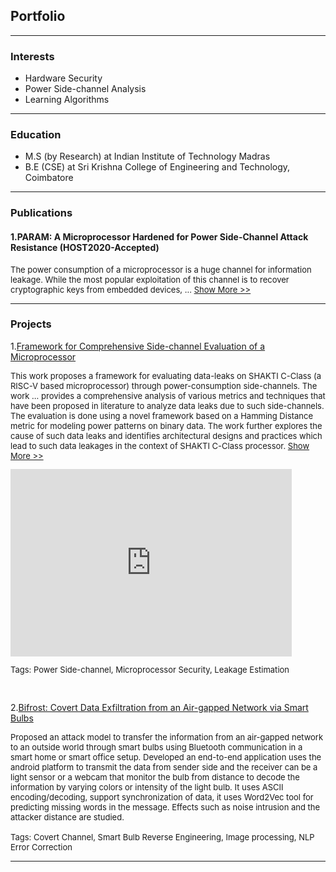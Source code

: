 ## Portfolio

---

### Interests
- Hardware Security
- Power Side-channel Analysis
- Learning Algorithms

--- 

### Education
- M.S (by Research) at Indian Institute of Technology Madras
- B.E (CSE) at Sri Krishna College of Engineering and Technology, Coimbatore

--- 

### Publications
<html>
<head>
<meta name="viewport" content="width=device-width, initial-scale=1">
<style>
#more {display: none;}
</style>
</head>
<body>
<h4>1.PARAM: A Microprocessor Hardened for Power Side-Channel Attack Resistance (HOST2020-Accepted)</h4>
<p style="font-size:13px">The power consumption of a microprocessor is a huge channel for information leakage. While the most popular exploitation of this channel is to recover cryptographic keys from embedded devices, <span id="dots">...</span>
  <span id="more"> other applications such as mobile app fingerprinting, reverse engineering of firmware, and password recovery are fast growing threats. Countermeasures proposed so far are tuned to specific applications, such as crypto-implementations. They are not scalable to the large number and variety of applications that typically run on a general purpose microprocessor. We investigate the design of a microprocessor, called PARAM with increased resistance to power based side-channel attacks. To design PARAM, we start with identifying the most leaking modules in an open-source RISC V processor. We evaluate the leakage in these modules and then add suitable countermeasures. The countermeasures depend on the cause of leakage in each module and can vary from simple modifications of the HDL code ensuring secure translation by the EDA tools, to obfuscating data and address lines thus breaking correlation with the processor's power consumption. The resultant processor is instantiated on the SASEBO-GIII FPGA board and found to resist Differential Power Analysis even after one million power traces. Compared to contemporary countermeasures for power side-channel attacks, overheads in area and frequency are minimal.</span>
  <a href="javascript:myFunction()" id="myBtn">Show More >></a>
  </p>

<script>
function myFunction() {
  var dots = document.getElementById("dots");
  var moreText = document.getElementById("more");
  var btnText = document.getElementById("myBtn");

  if (dots.style.display === "none") {
    dots.style.display = "inline";
    btnText.innerHTML = "Show More >>"; 
    moreText.style.display = "none";
  } else {
    dots.style.display = "none";
    btnText.innerHTML = "Show Less <<"; 
    moreText.style.display = "inline";
  }
}
</script>

</body>
</html>                    


---

### Projects
1.[Framework for Comprehensive Side-channel Evaluation of a Microprocessor](/pdf/1000-19.07.18-Muhammad-Arsath-Chester-Rebeiro-IIT-Madras(2).pdf)
<html>
<head>
<meta name="viewport" content="width=device-width, initial-scale=1">
<style>
#more {display: none;}
</style>
</head>
<body>
<p style="font-size:13px">This work proposes a framework for evaluating data-leaks on SHAKTI C-Class (a RISC-V based microprocessor) through power-consumption side-channels. The work <span id="dots2">...</span>
  <span id="more2"> provides a comprehensive analysis of various metrics and techniques that have been proposed in literature to analyze data leaks due to such side-channels. The evaluation is done using a novel framework based on a Hamming Distance metric for modeling power patterns on binary data. The work further explores the cause of such data leaks and identifies architectural designs and practices which lead to such data leakages in the context of SHAKTI C-Class processor.</span>
  <a href="javascript:myFunction()" id="myBtn2">Show More >></a>
  <br>
  </p>

<script>
function myFunction() {
  var dots = document.getElementById("dots2");
  var moreText = document.getElementById("more2");
  var btnText = document.getElementById("myBtn2");

  if (dots.style.display === "none") {
    dots.style.display = "inline";
    btnText.innerHTML = "Show More >>"; 
    moreText.style.display = "none";
  } else {
    dots.style.display = "none";
    btnText.innerHTML = "Show Less <<"; 
    moreText.style.display = "inline";
  }
}
</script>
</body>
</html>  

<iframe width="450px" height="300px" src="https://www.youtube.com/embed/3oYC9le-jAc" frameborder="0" allow="accelerometer; autoplay; encrypted-media; gyroscope; picture-in-picture" allowfullscreen></iframe>
<p style="font-size:13px">Tags: Power Side-channel, Microprocessor Security, Leakage Estimation </p><br>

2.[Bifrost: Covert Data Exfiltration from an Air-gapped Network via Smart Bulbs](/pdf/final_csaw.pdf)
<p style="font-size:13px">  
Proposed an attack model to transfer the information from an air-gapped network to an outside world through smart bulbs using Bluetooth communication in a smart home or smart office setup. Developed an end-to-end application uses the android platform to transmit the data from sender side and the receiver can be a light sensor or a webcam that monitor the bulb from distance to decode the information by varying colors or intensity of the light bulb. It uses ASCII encoding/decoding, support synchronization of data, it uses Word2Vec tool for predicting missing words in the message. Effects such as noise intrusion and the attacker distance are studied.<br><br>
Tags: Covert Channel, Smart Bulb Reverse Engineering, Image processing, NLP Error Correction
</p>

---
